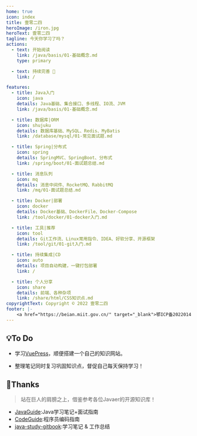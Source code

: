 ```yaml
---
home: true
icon: index
title: 壹零二四
heroImage: /iron.jpg
heroText: 壹零二四
tagline: 今天你学习了吗？
actions:
  - text: 开始阅读 
    link: /java/basis/01-基础概念.md
    type: primary

  - text: 持续完善 🚀
    link: /

features:
  - title: Java入门
    icon: java
    details: Java基础、集合接口、多线程、IO流、JVM
    link: /java/basis/01-基础概念.md

  - title: 数据库|ORM
    icon: shujuku
    details: 数据库基础、MySQL、Redis、MyBatis
    link: /database/mysql/01-常见面试题.md

  - title: Spring|分布式
    icon: spring
    details: SpringMVC、SpringBoot、分布式
    link: /spring/boot/01-面试题总结.md

  - title: 消息队列
    icon: mq
    details: 消息中间件、RocketMQ、RabbitMQ
    link: /mq/01-面试题总结.md

  - title: Docker|部署
    icon: docker
    details: Docker基础、DockerFile、Docker-Compose
    link: /tool/docker/01-docker入门.md

  - title: 工具|推荐
    icon: tool
    details: Git工作流、Linux常用指令、IDEA、好软分享、开源框架
    link: /tool/git/01-git入门.md

  - title: 持续集成|CD
    icon: auto
    details: 项目自动构建，一键打包部署
    link: /

  - title: 个人分享
    icon: share
    details: 前端、各种杂项
    link: /share/html/CSS知识点.md
copyrightText: Copyright © 2022 壹零二四
footer: |-
    <a href="https://beian.miit.gov.cn/" target="_blank">鄂ICP备2022014006号-1</a> | <a target="_blank" href="http://www.beian.gov.cn/portal/registerSystemInfo?recordcode=44030702005124"><img src="/备案图标.png"/>粤公网安备 44030702005124号</a> | Designed by: <a href="https://vuepress-theme-hope.github.io/v2/" target="_blank">VuePress Theme Hope</a>
---
```

## 💡To Do
- 学习[VuePress](https://vuepress.vuejs.org/zh/)，顺便搭建一个自己的知识网站。

- 整理笔记同时复习巩固知识点，督促自己每天保持学习！

## 🤟Thanks
> 站在巨人的肩膀之上，借鉴参考各位Javaer的开源知识库！
- [JavaGuide](https://github.com/Snailclimb/JavaGuide):Java学习笔记+面试指南
- [CodeGuide](https://github.com/fuzhengwei/CodeGuide):程序员编码指南
- [java-study-gitbook](https://github.com/zszdevelop/java-study-gitbook):学习笔记 & 工作总结
